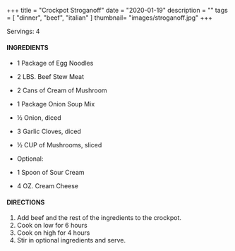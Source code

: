 +++
title = "Crockpot Stroganoff"
date = "2020-01-19"
description = ""
tags = [
    "dinner",
    "beef",
    "italian"
]
thumbnail= "images/stroganoff.jpg"
+++

Servings: 4 <!--more-->

#### INGREDIENTS 
* 1 Package of Egg Noodles 
* 2 LBS. Beef Stew Meat 
* 2 Cans of Cream of Mushroom 
* 1 Package Onion Soup Mix
* ½ Onion, diced 
* 3 Garlic Cloves, diced 
* ½ CUP of Mushrooms, sliced 

* Optional: 
* 1 Spoon of Sour Cream 
* 4 OZ. Cream Cheese 


#### DIRECTIONS 
1. Add beef and the rest of the ingredients to the crockpot. 
2. Cook on low for 6 hours 
3. Cook on high for 4 hours
4. Stir in optional ingredients and serve. 
